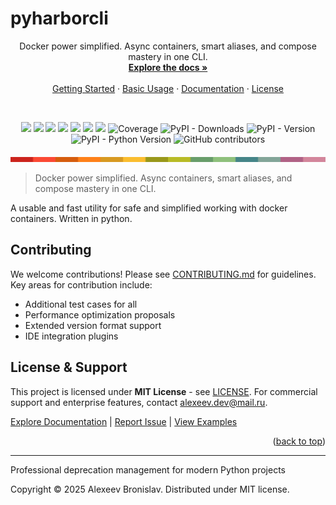 # pyharborcli

<a id="readme-top"></a>

<div align="center">
  <p align="center">
    Docker power simplified. Async containers, smart aliases, and compose mastery in one CLI.
    <br />
    <a href="https://alexeev-prog.github.io/pyharborcli/"><strong>Explore the docs »</strong></a>
    <br />
    <br />
    <a href="#-getting-started">Getting Started</a>
    ·
    <a href="#-usage-examples">Basic Usage</a>
    ·
    <a href="https://alexeev-prog.github.io/pyharborcli/">Documentation</a>
    ·
    <a href="https://github.com/alexeev-prog/pyharborcli/blob/main/LICENSE">License</a>
  </p>
</div>
<br>
<p align="center">
    <img src="https://img.shields.io/github/languages/top/alexeev-prog/pyharborcli?style=for-the-badge">
    <img src="https://img.shields.io/github/languages/count/alexeev-prog/pyharborcli?style=for-the-badge">
    <img src="https://img.shields.io/github/license/alexeev-prog/pyharborcli?style=for-the-badge">
    <img src="https://img.shields.io/github/stars/alexeev-prog/pyharborcli?style=for-the-badge">
    <img src="https://img.shields.io/github/issues/alexeev-prog/pyharborcli?style=for-the-badge">
    <img src="https://img.shields.io/github/last-commit/alexeev-prog/pyharborcli?style=for-the-badge">
    <img src="https://img.shields.io/pypi/wheel/pyharborcli?style=for-the-badge">
    <img src="https://img.shields.io/badge/coverage-100%25-100%25?style=for-the-badge" alt="Coverage">
    <img alt="PyPI - Downloads" src="https://img.shields.io/pypi/dm/pyharborcli?style=for-the-badge">
    <img alt="PyPI - Version" src="https://img.shields.io/pypi/v/pyharborcli?style=for-the-badge">
    <img alt="PyPI - Python Version" src="https://img.shields.io/pypi/pyversions/pyharborcli?style=for-the-badge">
    <img alt="GitHub contributors" src="https://img.shields.io/github/contributors/alexeev-prog/pyharborcli?style=for-the-badge">
</p>
<p align="center">
    <img src="https://raw.githubusercontent.com/alexeev-prog/pyharborcli/refs/heads/main/docs/pallet-0.png">
</p>

 > Docker power simplified. Async containers, smart aliases, and compose mastery in one CLI.

A usable and fast utility for safe and simplified working with docker containers. Written in python.

## Contributing

We welcome contributions! Please see [CONTRIBUTING.md](CONTRIBUTING.md) for guidelines. Key areas for contribution include:
- Additional test cases for all
- Performance optimization proposals
- Extended version format support
- IDE integration plugins

## License & Support

This project is licensed under **MIT License** - see [LICENSE](https://github.com/alexeev-prog/pyharborcli/blob/main/LICENSE). For commercial support and enterprise features, contact [alexeev.dev@mail.ru](mailto:alexeev.dev@mail.ru).

[Explore Documentation](https://alexeev-prog.github.io/pyharborcli) |
[Report Issue](https://github.com/alexeev-prog/pyharborcli/issues) |
[View Examples](./examples)

<p align="right">(<a href="#readme-top">back to top</a>)</p>

---
Professional deprecation management for modern Python projects

Copyright © 2025 Alexeev Bronislav. Distributed under MIT license.

